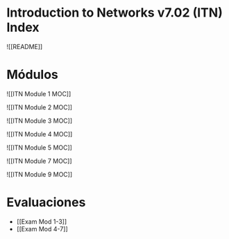 # Introduction to Networks v7.02 (ITN) Index

![[README]]

# Módulos

![[ITN Module 1 MOC]]

![[ITN Module 2 MOC]]

![[ITN Module 3 MOC]]

![[ITN Module 4 MOC]]

![[ITN Module 5 MOC]]

![[ITN Module 7 MOC]]

![[ITN Module 9 MOC]]

# Evaluaciones

- [[Exam Mod 1-3]]
- [[Exam Mod 4-7]]
